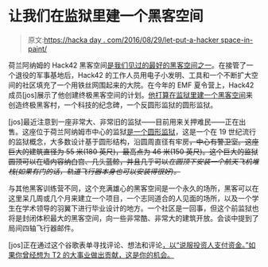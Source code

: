 # 让我们在监狱里建一个黑客空间

> 原文:[https://hacka day . com/2016/08/29/let-put-a-hacker space-in-paint/](https://hackaday.com/2016/08/29/lets-put-a-hackerspace-in-prison/)

荷兰阿纳姆的 Hack42 黑客空间[是我们见过的最好的黑客空间之一](http://hackaday.com/2013/11/01/hackerspacing-in-europe-hack42-in-arnhem/)。在接管了一个退役的军事基地后，Hack42 的工作人员用电子小发明、工具和一个不断扩大空间的社区填充了一个用铁丝网围起来的大院。在今年的 EMF 夏令营上，Hack42 成员[jos]展示了他创建终极黑客空间的计划。[他打算在监狱里建一个黑客空间](https://www.youtube.com/watch?v=oTZBoFOCzV4)来创造终极黑客村，一个科技的纪念碑，一个反圆形监狱的圆形监狱。

[jos]最近注意到一座非常大、非常旧的监狱——目前用来关押难民——正在出售。这座位于荷兰阿纳姆市中心的监狱[是一个圆形监狱](https://en.wikipedia.org/wiki/Panopticon)，这是一个在 19 世纪流行的监狱概念，大多数设计基于圆形结构，沿圆周直径有牢房~~，中心有警卫室。这座巨大的建筑直径为 55 米(180 英尺)，最高点为 46 米(150 英尺)。这个巨大的监狱圆顶可以在墙内容纳白宫、几头蓝鲸，并且几乎可以*在圆顶下安装一个航天飞机堆栈(如果有门的话，轨道飞行器本身也可以安装得很好)。*~~

与其他黑客训练营不同，这个充满雄心的黑客空间是一个永久的场所，黑客可以在这里呆几周或几个月来建立一个项目，一个志同道合的人见面的场所，以及一个学生在学术领导的羽翼下进行毕业设计的地方。一个社区是一回事，但这个前监狱也将是封闭体积最大的黑客空间，向一些非常酷、非常大的建筑开放。会谈中提到了局间四轴飞行器邮件。

[jos]正在通过这个谷歌表单寻找评论、想法和评论[，以“说服投资人支付资金。”如果你曾经想为 T2 的大事业做出贡献，这是你的机会。](https://docs.google.com/forms/d/e/1FAIpQLSe-_5_iMBtCtqNWTxG9NF4mPNl1nGndQfO-Emm2tY-R1Vx2TQ/viewform?c=0&w=1)